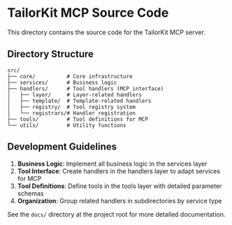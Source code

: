 # TailorKit MCP Source Code

This directory contains the source code for the TailorKit MCP server.

## Directory Structure

```
src/
├── core/          # Core infrastructure
├── services/      # Business logic
├── handlers/      # Tool handlers (MCP interface)
│   ├── layer/     # Layer-related handlers
│   ├── template/  # Template-related handlers
│   ├── registry/  # Tool registry system
│   └── registrars/# Handler registration
├── tools/         # Tool definitions for MCP
└── utils/         # Utility functions
```

## Development Guidelines

1. **Business Logic**: Implement all business logic in the services layer
2. **Tool Interface**: Create handlers in the handlers layer to adapt services for MCP
3. **Tool Definitions**: Define tools in the tools layer with detailed parameter schemas
4. **Organization**: Group related handlers in subdirectories by service type

See the `docs/` directory at the project root for more detailed documentation.
